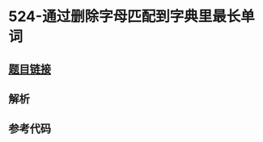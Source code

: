 # 524-通过删除字母匹配到字典里最长单词

## [题目链接](https://leetcode-cn.com/problems/longest-word-in-dictionary-through-deleting/)

## 解析


## 参考代码
```Java

```